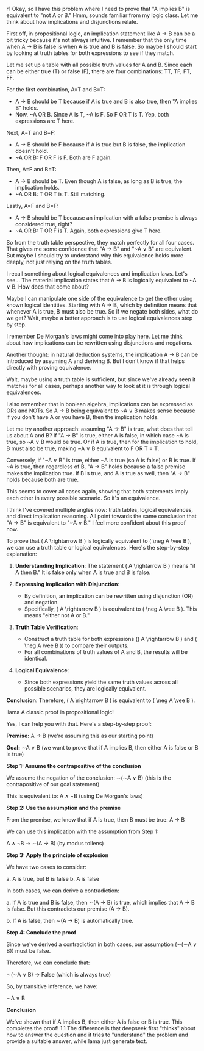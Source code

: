 r1 <think>
Okay, so I have this problem where I need to prove that "A implies B" is equivalent to "not A or B." Hmm, sounds familiar from my logic class. Let me think about how implications and disjunctions relate.

First off, in propositional logic, an implication statement like A → B can be a bit tricky because it's not always intuitive. I remember that the only time when A → B is false is when A is true and B is false. So maybe I should start by looking at truth tables for both expressions to see if they match.

Let me set up a table with all possible truth values for A and B. Since each can be either true (T) or false (F), there are four combinations: TT, TF, FT, FF.

For the first combination, A=T and B=T:
- A → B should be T because if A is true and B is also true, then "A implies B" holds.
- Now, ~A OR B. Since A is T, ~A is F. So F OR T is T. Yep, both expressions are T here.

Next, A=T and B=F:
- A → B should be F because if A is true but B is false, the implication doesn't hold.
- ~A OR B: F OR F is F. Both are F again.

Then, A=F and B=T:
- A → B should be T. Even though A is false, as long as B is true, the implication holds.
- ~A OR B: T OR T is T. Still matching.

Lastly, A=F and B=F:
- A → B should be T because an implication with a false premise is always considered true, right?
- ~A OR B: T OR F is T. Again, both expressions give T here.

So from the truth table perspective, they match perfectly for all four cases. That gives me some confidence that "A → B" and "~A ∨ B" are equivalent. But maybe I should try to understand why this equivalence holds more deeply, not just relying on the truth tables.

I recall something about logical equivalences and implication laws. Let's see... The material implication states that A → B is logically equivalent to ~A ∨ B. How does that come about?

Maybe I can manipulate one side of the equivalence to get the other using known logical identities. Starting with A → B, which by definition means that whenever A is true, B must also be true. So if we negate both sides, what do we get? Wait, maybe a better approach is to use logical equivalences step by step.

I remember De Morgan's laws might come into play here. Let me think about how implications can be rewritten using disjunctions and negations. 

Another thought: in natural deduction systems, the implication A → B can be introduced by assuming A and deriving B. But I don't know if that helps directly with proving equivalence.

Wait, maybe using a truth table is sufficient, but since we've already seen it matches for all cases, perhaps another way to look at it is through logical equivalences.

I also remember that in boolean algebra, implications can be expressed as ORs and NOTs. So A → B being equivalent to ~A ∨ B makes sense because if you don't have A or you have B, then the implication holds.

Let me try another approach: assuming "A → B" is true, what does that tell us about A and B? If "A → B" is true, either A is false, in which case ~A is true, so ~A ∨ B would be true. Or if A is true, then for the implication to hold, B must also be true, making ~A ∨ B equivalent to F OR T = T.

Conversely, if "~A ∨ B" is true, either ~A is true (so A is false) or B is true. If ~A is true, then regardless of B, "A → B" holds because a false premise makes the implication true. If B is true, and A is true as well, then "A → B" holds because both are true.

This seems to cover all cases again, showing that both statements imply each other in every possible scenario. So it's an equivalence.

I think I've covered multiple angles now: truth tables, logical equivalences, and direct implication reasoning. All point towards the same conclusion that "A → B" is equivalent to "~A ∨ B." I feel more confident about this proof now.
</think>

To prove that \( A \rightarrow B \) is logically equivalent to \( \neg A \vee B \), we can use a truth table or logical equivalences. Here's the step-by-step explanation:

1. **Understanding Implication**: The statement \( A \rightarrow B \) means "if A then B." It is false only when A is true and B is false.

2. **Expressing Implication with Disjunction**:
   - By definition, an implication can be rewritten using disjunction (OR) and negation.
   - Specifically, \( A \rightarrow B \) is equivalent to \( \neg A \vee B \). This means "either not A or B."

3. **Truth Table Verification**:
   - Construct a truth table for both expressions (\( A \rightarrow B \) and \( \neg A \vee B \)) to compare their outputs.
   - For all combinations of truth values of A and B, the results will be identical.

4. **Logical Equivalence**:
   - Since both expressions yield the same truth values across all possible scenarios, they are logically equivalent.

**Conclusion**: Therefore, \( A \rightarrow B \) is equivalent to \( \neg A \vee B \).


llama A classic proof in propositional logic!

Yes, I can help you with that. Here's a step-by-step proof:

**Premise:** A → B (we're assuming this as our starting point)

**Goal:** ∼A ∨ B (we want to prove that if A implies B, then either A is false or B is true)

**Step 1: Assume the contrapositive of the conclusion**

We assume the negation of the conclusion: ∼(∼A ∨ B) (this is the contrapositive of our goal statement)

This is equivalent to: A ∧ ¬B (using De Morgan's laws)

**Step 2: Use the assumption and the premise**

From the premise, we know that if A is true, then B must be true: A → B

We can use this implication with the assumption from Step 1:

A ∧ ¬B → ∼(A → B) (by modus tollens)

**Step 3: Apply the principle of explosion**

We have two cases to consider:

a. A is true, but B is false
b. A is false

In both cases, we can derive a contradiction:

a. If A is true and B is false, then ∼(A → B) is true, which implies that A → B is false. But this contradicts our premise (A → B).

b. If A is false, then ∼(A → B) is automatically true.

**Step 4: Conclude the proof**

Since we've derived a contradiction in both cases, our assumption (∼(∼A ∨ B)) must be false.

Therefore, we can conclude that:

∼(∼A ∨ B) → False (which is always true)

So, by transitive inference, we have:

∼A ∨ B

**Conclusion**

We've shown that if A implies B, then either A is false or B is true. This completes the proof!
1.1
The difference is that deepseek first "thinks" about how to answer the question
and it tries to "understand" the problem and provide a suitable answer, while
lama just generate text.

